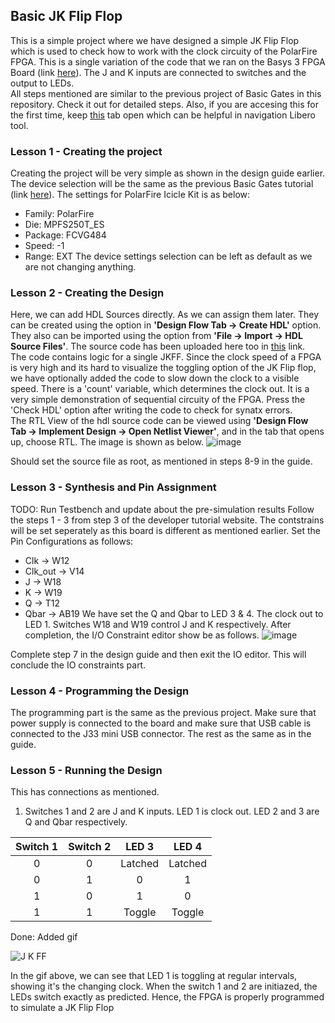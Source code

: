 ## Basic JK Flip Flop
This is a simple project where we have designed a simple JK Flip Flop which is used to check how to work with the clock circuity of the PolarFire FPGA. This is a single variation of the code that we ran on the Basys 3 FPGA Board (link [here](https://github.com/sanathNU/Verilog-Projects/tree/main/J%20K%20Flip%20Flop)). The J and K inputs are connected to switches and the output to LEDs. <br>
All steps mentioned are similar to the previous project of Basic Gates in this repository. Check it out for detailed steps. Also, if you are accesing this for the first time, keep [this](https://microchipdeveloper.com/fpgadt:libero-getting-started) tab open which can be helpful in navigation Libero tool.
### Lesson 1 - Creating the project
Creating the project will be very simple as shown in the design guide earlier. The device selection will be the same as the previous Basic Gates tutorial (link [here](https://github.com/sanathNU/Experiments-in-PolarFire-Icicle-Kit/blob/main/Basic%20Gates/SimpleProject.md)). The settings for PolarFire Icicle Kit is as below:
* Family: PolarFire
* Die: MPFS250T_ES
* Package: FCVG484
* Speed: -1
* Range: EXT
The device settings selection can be left as default as we are not changing anything.
### Lesson 2 - Creating the Design
Here, we can add HDL Sources directly. As we can assign them later. They can be created using the option in **'Design Flow Tab -> Create HDL'** option. They also can be imported using the option from **'File -> Import -> HDL Source Files'**. The source code has been uploaded here too in [this](https://github.com/sanathNU/Experiments-in-PolarFire-Icicle-Kit/blob/main/Sequential%20Circuit/Source%20Files/JKK.v) link. <br>
The code contains logic for a single JKFF. Since the clock speed of a FPGA is very high and its hard to visualize the toggling option of the JK Flip flop, we have optionally added the code to slow down the clock to a visible speed. There is a 'count' variable, which determines the clock out. It is a very simple demonstration of sequential circuity of the FPGA. Press the 'Check HDL' option after writing the code to check for synatx errors. <br>
The RTL View of the hdl source code can be viewed using **'Design Flow Tab -> Implement Design -> Open Netlist Viewer'**, and in the tab that opens up, choose RTL. The image is shown as below.
![image](https://user-images.githubusercontent.com/77428228/208342452-e2274489-982e-4170-9c08-720373d4f548.png)

Should set the source file as root, as mentioned in steps 8-9 in the guide.
### Lesson 3 - Synthesis and Pin Assignment
TODO: Run Testbench and update about the pre-simulation results
Follow the steps 1 - 3 from step 3 of the developer tutorial website. The contstrains will be set seperately as this board is different as mentioned earlier. Set the Pin Configurations as follows:

* Clk -> W12
* Clk_out -> V14
* J -> W18
* K -> W19
* Q -> T12
* Qbar -> AB19
We have set the Q and Qbar to LED 3 & 4. The clock out to LED 1. Switches W18 and W19 control J and K respectively. After completion, the I/O Constraint editor show be as follows.
![image](https://user-images.githubusercontent.com/77428228/208344070-7d8a207e-b0b4-466d-ac7e-68a9089e9b95.png)

Complete step 7 in the design guide and then exit the IO editor. This will conclude the IO constraints part.
### Lesson 4 - Programming the Design
The programming part is the same as the previous project. Make sure that power supply is connected to the board and make sure that USB cable is connected to the J33 mini USB connector. The rest as the same as in the guide.

### Lesson 5 - Running the Design
This has connections as mentioned.
1. Switches 1 and 2 are J and K inputs. LED 1 is clock out. LED 2 and 3 are Q and Qbar respectively.

| Switch 1 | Switch 2 | LED 3 | LED 4 |
| :-: | :-: | :-: | :-: |
| 0 | 0 | Latched | Latched |
| 0 | 1 | 0 | 1 |
| 1 | 0 | 1 | 0 |
| 1 | 1 | Toggle | Toggle |

Done: Added gif

![J K FF](https://user-images.githubusercontent.com/77428228/208359200-f10dcba0-94ba-415f-afb2-51cd9baaab00.gif)

In the gif above, we can see that LED 1 is toggling at regular intervals, showing it's the changing clock. When the switch 1 and 2 are initiazed, the LEDs switch exactly as predicted. Hence, the FPGA is properly programmed to simulate a JK Flip Flop

